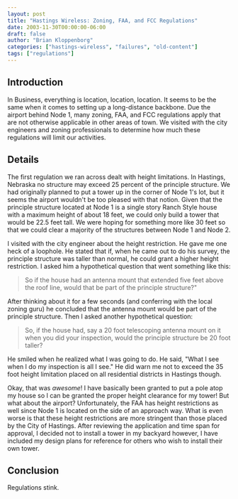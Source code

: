 ```yaml
---
layout: post
title: "Hastings Wireless: Zoning, FAA, and FCC Regulations"
date: 2003-11-30T00:00:00-06:00
draft: false
author: "Brian Kloppenborg"
categories: ["hastings-wireless", "failures", "old-content"]
tags: ["regulations"]
---
```


## Introduction

In Business, everything is location, location, location. It seems to be the same
when it comes to setting up a long-distance backbone. Due the airport behind
Node 1, many zoning, FAA, and FCC regulations apply that are not otherwise
applicable in other areas of town. We visited with the city engineers and zoning
professionals to determine how much these regulations will limit our activities.

## Details

The first regulation we ran across dealt with height limitations. In Hastings,
Nebraska no structure may exceed 25 percent of the principle structure. We had
originally planned to put a tower up in the corner of Node 1's lot, but it seems
the airport wouldn't be too pleased with that notion. Given that the principle
structure located at Node 1 is a single story Ranch Style house with a maximum
height of about 18 feet, we could only build a tower that would be 22.5 feet
tall. We were hoping for something more like 30 feet so that we could clear a
majority of the structures between Node 1 and Node 2.

I visited with the city engineer about the height restriction. He gave me one
heck of a loophole. He stated that if, when he came out to do his survey, the
principle structure was taller than normal, he could grant a higher height
restriction. I asked him a hypothetical question that went something like this:

> So if the house had an antenna mount that extended five feet above the roof
> line, would that be part of the principle structure?" 

After thinking about it for a few seconds (and conferring with the local zoning
guru) he concluded that the antenna mount would be part of the principle
structure. Then I asked another hypothetical question: 

> So, if the house had, say a 20 foot telescoping antenna mount on it when you
> did your inspection, would the principle structure be 20 foot taller?

He smiled when he realized what I was going to do. He said, "What I see when I
do my inspection is all I see." He did warn me not to exceed the 35 foot height
limitation placed on all residential districts in Hastings though.

Okay, that was _awesome_! I have basically been granted to put a pole atop my
house so I can be granted the proper height clearance for my tower! But what
about the airport? Unfortunately, the FAA has height restrictions as well since
Node 1 is located on the side of an approach way. What is even worse is that
these height restrictions are more stringent than those placed by the City of
Hastings. After reviewing the application and time span for approval, I decided
not to install a tower in my backyard however, I have included my design plans
for reference for others who wish to install their own tower.

## Conclusion

Regulations stink.
